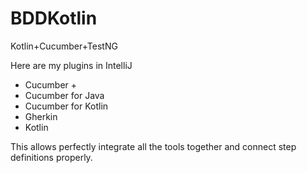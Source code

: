 # BDDKotlin
Kotlin+Cucumber+TestNG

Here are my plugins in IntelliJ
 - Cucumber +
 - Cucumber for Java
 - Cucumber for Kotlin
 - Gherkin
 - Kotlin

This allows perfectly integrate all the tools together and connect step definitions properly.